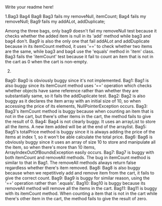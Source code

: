 Write your readme here!

1.Bag3 Bag4 Bag8
Bag3 fails my removeNull, itemCount;
Bag4 fails my removeNull;
Bag9 fails my addALot, addDuplicate;

Among the three bags, only bag9 doesn't fail my removeNull test 
because it checks whether the added item is null in its 'add' method 
while bag3 and bag4 don't. Bag9 is also the only one that fail addALot
and addDuplicate because in its itemCount method, it uses '==' to check
whether two items are the same, while bag3 and bag4 use the 'equals'
method in 'item' class. Bag3 fails the 'itemCount' test because it fail
to count an item that is not in the cart as 0 when the cart is non-empty.

2.
Bag0: Bag0 is obviously buggy since it's not implemented.
Bag1: Bag1 is also buggy since its itemCount method uses '==' operation 
which checks whether objects have same reference rather than whether 
they are substantially same, so it fails the addDuplicate test.
Bag2: Bag2 is also buggy as it declares the item array with an initial
size of 10, so when accessing the price of its elements, NullPointerException
occurs.
Bag3: Bag3's itemCount method is buggy because when counting an item that is not
in the cart, but there's other items in the cart, the method fails to give the 
result of 0.
Bag4: Bag4 is not clearly buggy. It uses an arrayList to store all the items.
A new item added will be at the end of the arraylist.
Bag5: Bag5's totalPrice method is buggy since it is always adding the price of
the items at index 1, so it won't be able calculate the total price.
Bag6: Bag6 is obviously buggy since it uses an array of size 10 to store and
manipulate all the item, so when there's more than 10 items,
ArrayIndexOutOfBoundsException easily occurs.
Bag7: Bag7 is buggy with both itemCount and removeAll methods. The bug in
itemCount method is similar to that in Bag1. The removeAll methods always
return false regardless whether there's item removed.
Bag8: Bag8 is also buggy because when we repetitively add and remove item from
the cart, it fails to give the correct count.
Bag9: Bag9 is buggy for similar reason, using the '==' operation rather than
'.equals'.
Bag10: Bag10 is buggy because its removeAll method will remove all the items
in the cart.
Bag11: Bag11 is buggy with its itemCount method. When counting a item that is
not in the cart while there's other item in the cart, the method fails to give
the result of zero.
